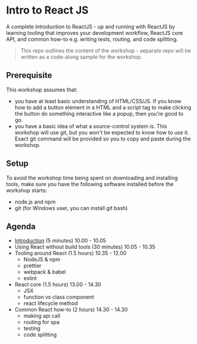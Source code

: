 # Intro to React JS

A complete introduction to ReactJS - up and running with ReactJS by learning tooling that improves your development workflow, ReactJS core API, and common how-to e.g. writing tests, routing, and code splitting.

> This repo outlines the content of the workshop - separate repo will be written as a code-along sample for the workshop.

## Prerequisite

This workshop assumes that:

- you have at least basic understanding of HTML/CSS/JS. If you know how to add a button element in a HTML and a script tag to make clicking the button do something interactive like a popup, then you're good to go.
- you have a basic idea of what a source-control system is. This workshop will use git, but you won't be expected to know how to use it. Exact git command will be provided so you to copy and paste during the workshop.

## Setup

To avoid the workshop time being spent on downloading and installing tools, make sure you have the following software installed before the workshop starts:

- node.js and npm
- git (for Windows user, you can install git bash)

## Agenda

- [Introduction](introduction/introduction.md) (5 minutes) 10.00 - 10.05
- Using React without build tools (30 minutes) 10.05 - 10.35
- Tooling around React (1.5 hours) 10.35 - 12.00
  - NodeJS & npm
  - prettier
  - webpack & babel
  - eslint
- React core (1.5 hours) 13.00 - 14.30
  - JSX
  - function vs class component
  - react lifecycle method
- Common React how-to (2 hours) 14.30 - 14.30
  - making api call
  - routing for spa
  - testing
  - code splitting
